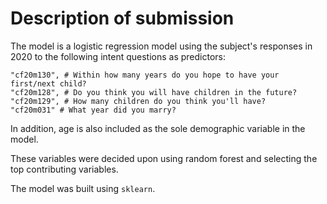# Description of submission

The model is a logistic regression model using the subject's responses in 2020 to the following intent questions as predictors:  
  
    "cf20m130", # Within how many years do you hope to have your first/next child?  
    "cf20m128", # Do you think you will have children in the future?  
    "cf20m129", # How many children do you think you'll have?  
    "cf20m031" # What year did you marry?  
      
In addition, age is also included as the sole demographic variable in the model.  

These variables were decided upon using random forest and selecting the top contributing variables.  

The model was built using `sklearn`.

